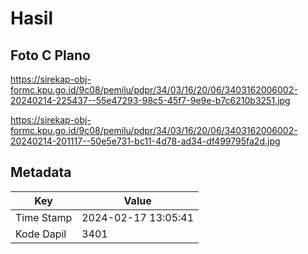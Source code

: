 # Hasil

## Foto C Plano

https://sirekap-obj-formc.kpu.go.id/9c08/pemilu/pdpr/34/03/16/20/06/3403162006002-20240214-225437--55e47293-98c5-45f7-9e9e-b7c6210b3251.jpg

https://sirekap-obj-formc.kpu.go.id/9c08/pemilu/pdpr/34/03/16/20/06/3403162006002-20240214-201117--50e5e731-bc11-4d78-ad34-df499795fa2d.jpg


## Metadata

| Key        | Value               |
| ---------- | ------------------- |
| Time Stamp | 2024-02-17 13:05:41 |
| Kode Dapil | 3401                |




